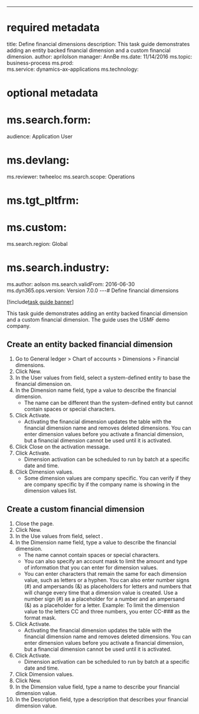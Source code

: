 --- 
# required metadata 
 
title: Define financial dimensions
description: This task guide demonstrates adding an entity backed financial dimension and a custom financial dimension. 
author: aprilolson
manager: AnnBe 
ms.date: 11/14/2016
ms.topic: business-process 
ms.prod:  
ms.service: dynamics-ax-applications 
ms.technology:  
 
# optional metadata 
 
# ms.search.form:   
audience: Application User 
# ms.devlang:  
ms.reviewer: twheeloc
ms.search.scope: Operations 
# ms.tgt_pltfrm:  
# ms.custom:  
ms.search.region: Global
# ms.search.industry: 
ms.author: aolson
ms.search.validFrom: 2016-06-30 
ms.dyn365.ops.version: Version 7.0.0 
---# Define financial dimensions

[!include[task guide banner](../../includes/task-guide-banner.md)]

This task guide demonstrates adding an entity backed financial dimension and a custom financial dimension.  The guide uses the USMF demo company.


## Create an entity backed financial dimension
1. Go to General ledger > Chart of accounts > Dimensions > Financial dimensions.
2. Click New.
3. In the User values from field, select a system-defined entity to base the financial dimension on. 
4. In the Dimension name field, type a value to describe the financial dimension.
    * The name can be different than the system-defined entity but cannot contain spaces or special characters.  
5. Click Activate.
    * Activating the financial dimension updates the table with the financial dimension name and removes deleted dimensions. You can enter dimension values before you activate a financial dimension, but a financial dimension cannot be used until it is activated.  
6. Click Close on the activation message.
7. Click Activate.
    * Dimension activation can be scheduled to run by batch at a specific date and time.  
8. Click Dimension values.
    * Some dimension values are company specific. You can verify if they are company specific by if the company name is showing in the dimension values list.  

## Create a custom financial dimension
1. Close the page.
2. Click New.
3. In the Use values from field, select <Custom dimension>.
4. In the Dimension name field, type a value to describe the financial dimension.
    * The name cannot contain spaces or special characters.  
    * You can also specify an account mask to limit the amount and type of information that you can enter for dimension values.   
    * You can enter characters that remain the same for each dimension value, such as letters or a hyphen. You can also enter number signs (#) and ampersands (&) as placeholders for letters and numbers that will change every time that a dimension value is created. Use a number sign (#) as a placeholder for a number and an ampersand (&) as a placeholder for a letter.  Example: To limit the dimension value to the letters CC and three numbers, you enter CC-### as the format mask.  
5. Click Activate.
    * Activating the financial dimension updates the table with the financial dimension name and removes deleted dimensions. You can enter dimension values before you activate a financial dimension, but a financial dimension cannot be used until it is activated.  
6. Click Activate.
    * Dimension activation can be scheduled to run by batch at a specific date and time.  
7. Click Dimension values.
8. Click New.
9. In the Dimension value field, type a name to describe your financial dimension value.
10. In the Description field, type a description that describes your financial dimension value.

